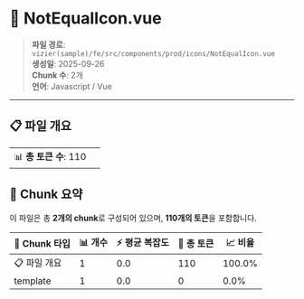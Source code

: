 # 📄 NotEqualIcon.vue

> **파일 경로**: `vizier(sample)/fe/src/components/prod/icons/NotEqualIcon.vue`  
> **생성일**: 2025-09-26  
> **Chunk 수**: 2개  
> **언어**: Javascript / Vue
---


## 📋 파일 개요

| | |
|--|--|
| 📊 **총 토큰 수**: 110 |  |






## 🧩 Chunk 요약

이 파일은 총 **2개의 chunk**로 구성되어 있으며, **110개의 토큰**을 포함합니다.

| 🧩 Chunk 타입 | 📊 개수 | ⚡ 평균 복잡도 | 📝 총 토큰 | 📈 비율 |
|---------------|--------|-------------|----------|--------|
| 📋 파일 개요 | 1 | 0.0 | 110 | 100.0% |
| template | 1 | 0.0 | 0 | 0.0% |

